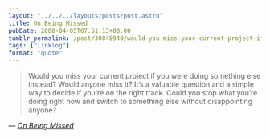 ```yaml
---
layout: "../../../layouts/posts/post.astro"
title: On Being Missed
pubDate: 2008-04-05T07:51:13+00:00
tumblr_permalink: /post/30848940/would-you-miss-your-current-project-if-you-were
tags: ["linklog"]
format: "quote"
---
```


> Would you miss your current project if you were doing something else instead? Would anyone miss it? It&rsquo;s a valuable question and a simple way to decide if you&rsquo;re on the right track. Could you stop what you&rsquo;re doing right now and switch to something else without disappointing anyone?

— <cite>[_On Being Missed_](http://nextupdate.com/blog/archives/2008/04/on-being-missed/)</cite>
